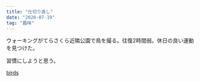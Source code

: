 ```yaml
---
title: "仕切り直し"
date: "2020-07-19"
tag: "趣味"
---
```


ウォーキングがてらさくら近隣公園で鳥を撮る。往復2時間弱。休日の良い運動を見つけた。

習慣にしようと思う。

[birds](/images/200719_1113336.jpg)